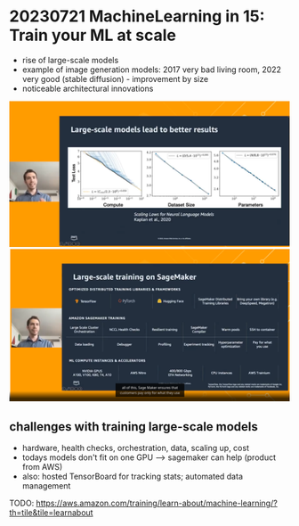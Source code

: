 # 20230721 MachineLearning in 15: Train your ML at scale

* rise of large-scale models
* example of image generation models: 2017 very bad living room, 2022 very good (stable diffusion) - improvement by size
* noticeable architectural innovations

![](img00.png)
![](img01.png)

## challenges with training large-scale models
* hardware, health checks, orchestration, data, scaling up, cost
* todays models don't fit on one GPU
--> sagemaker can help (product from AWS)
* also: hosted TensorBoard for tracking stats; automated data management

TODO: https://aws.amazon.com/training/learn-about/machine-learning/?th=tile&tile=learnabout
